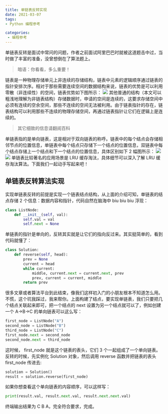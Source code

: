 ```yaml
---
title: 单链表反转实现
date: 2021-03-07
tags:
- Python 编程参考

categories:
 - 编程参考
---
```



单链表反转是面试中常问的问题，作者之前面试阿里巴巴时就被这道题击中过，当时做了丰富的准备，没曾想倒在了算法题上。


> 暗语：你看看，多么重要！


链表是一种物理存储单元上非连续的存储结构，链表中元素的逻辑顺序通过链表的指针安排次序。相对于那些需要连续空间的数据结构来说，链表的优势是可以利用零散（非连续性）的空间，链表优势如下图所示：
![](https://img.weishidong.com/20210312230205.png)
其他普通的结构（本文可以粗浅地理解为非链表结构）存储数据时，申请的空间是连续的，这要求存储空间中必须有连续的空余空间，那些不连续的空间无法被利用。由于链表指针的存在，链表结构可以利用那些不连续的物理存储空间，再通过链表指针让它们在逻辑上是连续的。


> 其它细致的信息请翻阅百科


单链表指的是单向链表，这是相对于双向链表的称呼。链表中的每个结点会存储相邻节点的位置信息，单链表中每个结点只存储下一个结点的位置信息，双链表中每个结点存储上一个结点和下一个结点的位置信息，具体区别如下 2 幅图所示：
![](https://img.weishidong.com/20210312230218.png)
![](https://img.weishidong.com/20210312230230.png)
单链表比较著名的应用场景是 LRU 缓存淘汰，具体细节可以深入了解 LRU 缓存淘汰算法。下面我们一起动手写起来吧！


## 单链表反转算法实现


实现单链表反转的前提是实现一个链表结点结构，从上面的介绍可知，单链表的结点存储 2 个信息：数据内容和指针，代码自然在脑海中 biu biu biu 浮现：
```python
class ListNode:
    def __init__(self, val):
        self.val = val
        self.next = None
```
单链表的指针是单向的，反转其实就是让它们的指向反过来。其实挺简单的，看到代码就懂了：
```python
class Solution:
    def reverse(self, head):
        prev = None
        current = head
        while current:
            middle, current.next = current.next, prev
            prev, current = current, middle
        return prev
```
很多文章或者算法平台到此结束，像我们这样初入门的小朋友根本不知道怎么用。不慌，这个坑我踩过，我来帮你。上面构建了结点，要实现单链表，我们只要把几个结点关联起来即可，把一个结点的 next 设置为另一个结点就可以了，例如创建一个 A->B->C 的单向链表可以这么写：
```python
first_node = ListNode("A")
second_node = ListNode("B")
third_node = ListNode("C")
first_node.next = second_node
second_node.next = third_node
```
这时候， first_node 就是这个链表的表头，它们 3 个一起组成了一个单向链表。反转的时候，先实例化 Solution 对象，然后调用 reverse 函数并把链表的表头 first_node 传进去:
```python
solution = Solution()
result = solution.reverse(first_node)
```
如果你想查看这个单向链表的内容顺序，可以这样写：
```python
print(result.val, result.next.val, result.next.next.val)
```
终端输出结果为 C B A，完全符合要求，完成。

<Vssue :title="$title" />
